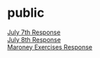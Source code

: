 # public
[July 7th Response](https://ashuang2013.github.io/public/July7Response)\
[July 8th Response](https://ashuang2013.github.io/public/July8Response)\
[Maroney Exercises Response](https://ashuang2013.github.io/public/July7ExerciseMaroney)
